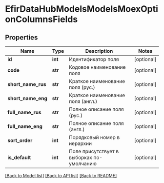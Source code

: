 # EfirDataHubModelsModelsMoexOptionColumnsFields

## Properties
Name | Type | Description | Notes
------------ | ------------- | ------------- | -------------
**id** | **int** | Идентификатор поля | [optional] 
**code** | **str** | Кодовое наименование поля | [optional] 
**short_name_rus** | **str** | Краткое наименование поля (рус.) | [optional] 
**short_name_eng** | **str** | Краткое наименование поля (англ.) | [optional] 
**full_name_rus** | **str** | Полное описание поля (рус.) | [optional] 
**full_name_eng** | **str** | Полное описание поля (англ.) | [optional] 
**sort_order** | **int** | Порядковый номер в иерархии | [optional] 
**is_default** | **int** | Поле присутствует в выборках по-умолчанию | [optional] 

[[Back to Model list]](../README.md#documentation-for-models) [[Back to API list]](../README.md#documentation-for-api-endpoints) [[Back to README]](../README.md)

